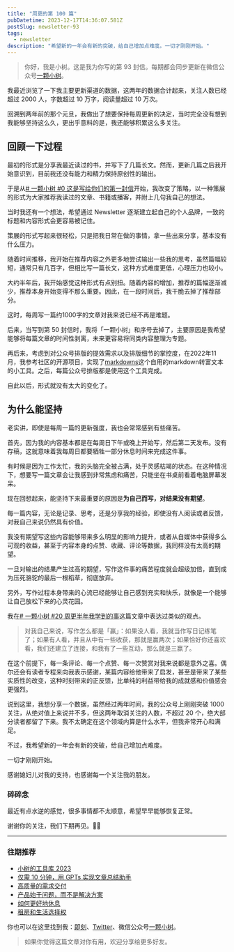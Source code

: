 ```yaml
---
title: "周更的第 100 篇"
pubDatetime: 2023-12-17T14:36:07.581Z
postSlug: newsletter-93
tags:
  - newsletter
description: "希望新的一年会有新的突破，给自己增加点难度。一切才刚刚开始。"
---
```


> 你好，我是小树。这是我为你写的第 93 封信。每期都会同步更新在微信公众号[一颗小树](https://weixin.sogou.com/weixin?query=a_warm_tree)。

我最近浏览了一下我主要更新渠道的数据，这两年的数据合计起来，关注人数已经超过 2000 人，字数超过 10 万字，阅读量超过 10 万次。

回溯到两年前的那个元旦，我做出了想要保持每周更新的决定，当时完全没有想到我能够坚持这么久，更出乎意料的是，我还能够积累这么多关注。

## 回顾一下过程

最初的形式是分享我最近读过的书，并写下了几篇长文。然而，更新几篇之后我开始意识到，目前我还没有能力和精力保持原创性的输出。

于是从[# 一颗小树 #0 这是写给你们的第一封信](https://mp.weixin.qq.com/s/BUcnC7DG0h6u58hnmQ0xzw)开始，我改变了策略，以一种策展的形式为大家推荐我读过的文章、书籍或播客，并附上几句我自己的想法。

当时我还有一个想法，希望通过 Newsletter 逐渐建立起自己的个人品牌，一致的标题和内容形式会更容易被记住。

策展的形式写起来很轻松，只是把我日常在做的事情，拿一些出来分享，基本没有什么压力。

随着时间推移，我开始在推荐内容之外更多地尝试输出一些我的思考，虽然篇幅较短，通常只有几百字，但相比写一篇长文，这种方式难度更低，心理压力也较小。

大约半年后，我开始感觉这种形式有点别扭。随着内容的增加，推荐的篇幅逐渐减少，推荐本身开始变得不那么重要。因此，在一段时间后，我干脆去掉了推荐部分。

这时，每周写一篇约1000字的文章对我来说已经不再是难题。

后来，当写到第 50 封信时，我将「一颗小树」和序号去掉了，主要原因是我希望能够将每篇文章的时间性剥离，未来更容易将同类内容整理为专题。

再后来，考虑到对公众号排版的提效需求以及排版细节的掌控度，在2022年11月，我参考社区的开源项目，实现了[markdowns](https://markdowns.yeshu.cloud)这个自用的markdown转富文本的小工具。之后，每篇公众号排版都是使用这个工具完成。

自此以后，形式就没有太大的变化了。

## 为什么能坚持

老实讲，即使是每周一篇的更新强度，我也会常常感到有些痛苦。

首先，因为我的内容基本都是在每周日下午或晚上开始写，然后第二天发布。没有存稿，这就意味着我每周日都要牺牲一部分休息时间来完成这件事。

有时候是因为工作太忙，我的头脑完全被占满，处于灵感枯竭的状态。在这种情况下，想要写一篇文章会让我感到非常焦虑和痛苦，只能坐在书桌前看着电脑屏幕发呆。

现在回想起来，能坚持下来最重要的原因是**为自己而写，对结果没有期望**。

每一篇内容，无论是记录、思考，还是分享我的经验，即使没有人阅读或者反馈，对我自己来说仍然具有价值。

我没有期望写这些内容能够带来多么明显的影响力提升，或者从自媒体中获得多么可观的收益，甚至于内容本身的点赞、收藏、评论等数据，我同样没有太高的期望。

一旦对输出的结果产生过高的期望，写作这件事的痛苦程度就会超级加倍，直到成为压死骆驼的最后一根稻草，彻底放弃。

另外，写作过程本身带来的心流已经能够让自己感到充实和快乐，就像是一个能够让自己放松下来的心灵花园。

我在[# 一颗小树 #20 周更半年我学到的事](https://mp.weixin.qq.com/s/RUiBmMlqTH38kEv8WM3kzw)这篇文章中表达过类似的观点。

> 对我自己来说，写作怎么都是「赢」：如果没人看，我就当作写日记练笔了；如果有人看，并且从中有一些收获，那就是赢两次；如果恰好你还喜欢看，我们还建立了连接，和我有了一些互动，那么就是三赢了。

在这个前提下，每一条评论、每一个点赞、每一次赞赏对我来说都是意外之喜。偶尔还会有读者专程来向我表示感谢，某篇内容给他带来了启发，甚至是带来了某些实质性的改变，这种时刻带来的正反馈，比单纯的利益带给我的成就感和价值感会更强烈。

说到这里，我想分享一个数据，虽然经过两年时间，我的公众号上刚刚突破 1000 关注，从绝对值上来说并不多，但这两年取消关注的人数，不超过 20 个，绝大部分读者都留了下来。我不太确定在这个领域内算是什么水平，但我非常开心和满足。

不过，我希望新的一年会有新的突破，给自己增加点难度。

一切才刚刚开始。

感谢媳妇儿对我的支持，也感谢每一个关注我的朋友。

### 碎碎念

最近有点水逆的感觉，很多事情都不太顺意，希望早早能够恢复正常。

谢谢你的关注，我们下期再见。👋🏻

---

### 往期推荐

- [小树的工具库 2023](https://mp.weixin.qq.com/s/-NoluTnVNudRhVkvB0HOgg)
- [仅需 10 分钟，用 GPTs 实现文章总结助手](https://mp.weixin.qq.com/s/ZyXhb6zyvSvsewDFslqX1w)
- [高质量的需求交付](https://mp.weixin.qq.com/s/ZK_8I9-Qx8Bm6D6lAoockQ)
- [产品始于问题，而不是解决方案](https://mp.weixin.qq.com/s/-_4vEUm9OcmpkyNn5LdzOQ)
- [如何更好地休息](https://mp.weixin.qq.com/s/nbYs0vdCPeKQcmLSJ3Id-A)
- [租房和生活选择权](https://mp.weixin.qq.com/s/r9bwut24cnqEX_piyjid5Q)

你也可以在这里找到我：[即刻](https://okjk.co/3Vsn5T)、[Twitter](https://twitter.com/yeshu_in_future)、微信公众号[一颗小树](https://weixin.sogou.com/weixin?query=a_warm_tree)。

> 如果你觉得这篇文章对你有用，欢迎分享给更多好友。
